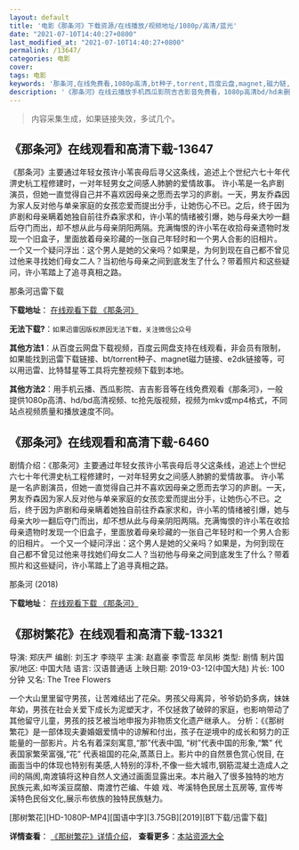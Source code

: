 ```yaml
---
layout: default
title: '电影《那条河》下载资源/在线播放/视频地址/1080p/高清/蓝光'
date: "2021-07-10T14:40:27+0800"
last_modified_at: "2021-07-10T14:40:27+0800"
permalink: /13647/
categories: 电影
cover:
tags: 电影
keywords: '那条河,在线免费看,1080p高清,bt种子,torrent,百度云盘,magnet,磁力链,迅雷下载资源'
description: '《那条河》在线云播放手机西瓜影院吉吉影音免费看，1080p高清bd/hd未删减完整版和tc抢先枪版，mkv/mp4格式，附带bt/torrent种子、magnet/磁力链、百度云盘、网盘资源迅雷下载链接'
---
```


>内容采集生成，如果链接失效，多试几个。


## 《那条河》在线观看和高清下载-13647

《那条河》主要通过年轻女孩许小苇丧母后寻父这条线，追述上个世纪六七十年代淠史杭工程修建时，一对年轻男女之间感人肺腑的爱情故事。 许小苇是一名庐剧演员，但她一直觉得自己并不喜欢因母亲之愿而去学习的庐剧。一天，男友乔森因为家人反对他与单亲家庭的女孩恋爱而提出分手，让她伤心不已。之后，终于因为庐剧和母亲瞒着她独自前往乔森家求和，许小苇的情绪被引爆，她与母亲大吵一翻后夺门而出，却不想从此与母亲阴阳两隔。充满悔恨的许小苇在收拾母亲遗物时发现一个旧盒子，里面放着母亲珍藏的一张自己年轻时和一个男人合影的旧相片。 一个又一个疑问浮出：这个男人是她的父亲吗？如果是，为何到现在自己都不曾见过他来寻找她们母女二人？当初他与母亲之间到底发生了什么？带着照片和这些疑问，许小苇踏上了追寻真相之路。


那条河迅雷下载

**下载地址**： [在线观看下载 《那条河》](https://www.993dy.com//vod-detail-id-34905.html) 


**无法下载?**：`如果迅雷因版权原因无法下载，关注微信公众号 `

**其他方法1**：从百度云网盘下载视频，百度云网盘支持在线观看，非会员有限制，如果能找到迅雷下载链接、bt/torrent种子、magnet磁力链接、e2dk链接等，可以用迅雷、比特彗星等工具将完整视频下载到本地。

**其他方法2**：用手机云播、西瓜影院、吉吉影音等在线免费观看《那条河》，一般提供1080p高清、hd/bd高清视频、tc抢先版视频，视频为mkv或mp4格式，不同站点视频质量和播放速度不同。


## 《那条河》在线观看和高清下载-6460

剧情介绍：《那条河》主要通过年轻女孩许小苇丧母后寻父这条线，追述上个世纪六七十年代淠史杭工程修建时，一对年轻男女之间感人肺腑的爱情故事。 许小苇是一名庐剧演员，但她一直觉得自己并不喜欢因母亲之愿而去学习的庐剧。一天，男友乔森因为家人反对他与单亲家庭的女孩恋爱而提出分手，让她伤心不已。之后，终于因为庐剧和母亲瞒着她独自前往乔森家求和，许小苇的情绪被引爆，她与母亲大吵一翻后夺门而出，却不想从此与母亲阴阳两隔。充满悔恨的许小苇在收拾母亲遗物时发现一个旧盒子，里面放着母亲珍藏的一张自己年轻时和一个男人合影的旧相片。 一个又一个疑问浮出：这个男人是她的父亲吗？如果是，为何到现在自己都不曾见过他来寻找她们母女二人？当初他与母亲之间到底发生了什么？带着照片和这些疑问，许小苇踏上了追寻真相之路。


那条河 (2018)

**下载地址**： [在线观看下载 《那条河》](https://www.btbtdy.me/btdy/dy14898.html) 


## 《那树繁花》在线观看和高清下载-13321

导演: 郑庆严 编剧: 刘玉才 李晓平 主演: 赵嘉豪 李雪蕊 牟凤彬 类型: 剧情 制片国家/地区: 中国大陆 语言: 汉语普通话 上映日期: 2019-03-12(中国大陆) 片长: 100分钟 又名: The Tree Flowers

一个大山里里留守男孩，让苦难结出了花朵。男孩父母离异，爷爷奶奶多病，妹妹年幼，男孩在社会关爱下成长为泥塑天才，不仅拯救了破碎的家庭，也影响带动了其他留守儿童，男孩的技艺被当地申报为非物质文化遗产继承人。 分析：《《那树繁花》是一部体现夫妻婚姻爱情中的谅解和付出，孩子在逆境中的成长和努力的正能量的一部影片。片名有着深刻寓意,“那”代表中国, “树”代表中国的形象,“繁” 代表国家繁荣富强,“花” 代表祖国的花朵,蒸蒸日上。影片中的自然景色赏心悦目, 在画面当中的体现也特别有美感,人特别的淳朴,不像一些大城市,钢筋混凝土造成人之间的隔阂,南渡镇将这种自然人文通过画面显露出来。本片融入了很多独特的地方民族元素,如岑溪豆腐酿、南渡竹芒编、牛娘 戏、岑溪特色民居土瓦房等, 宣传岑溪特色民俗文化,展示布依族的独特民族魅力。


[那树繁花][HD-1080P-MP4][国语中字][3.75GB][2019][BT下载/迅雷下载]

**详情查看**： [《那树繁花》详情介绍](/movie/13321/)， **查看更多**：[本站资源大全](/movie/t/all/)


